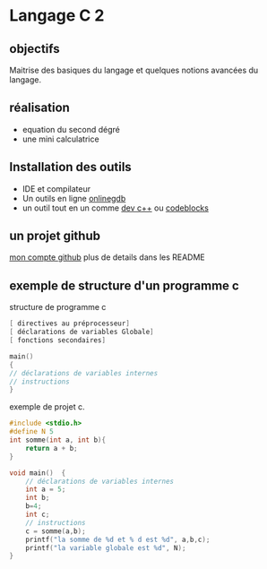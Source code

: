 # Langage C 2

## objectifs

Maitrise des basiques du langage et quelques notions avancées du langage.

## réalisation 
- equation du second dégré
- une mini calculatrice

## Installation des outils
- IDE et compilateur
- Un outils en ligne [onlinegdb](https://www.onlinegdb.com/online_c_compiler)
- un outil tout en un comme [dev c++](https://sourceforge.net/projects/orwelldevcpp/) ou [codeblocks](https://sourceforge.net/projects/codeblocks/)

## un projet github
[mon compte github](https://github.com/doutoum90)
plus de details dans les README



## exemple de structure d'un programme c

structure de programme c
```c
[ directives au préprocesseur]  
[ déclarations de variables Globale] 
[ fonctions secondaires]

main()
{
// déclarations de variables internes
// instructions
}
```

exemple de projet c.
```c
#include <stdio.h>
#define N 5
int somme(int a, int b){
	return a + b;
}

void main()  {  
	// déclarations de variables internes
	int a = 5;
	int b;
	b=4;
	int c;
	// instructions
	c = somme(a,b);
	printf("la somme de %d et % d est %d", a,b,c);
	printf("la variable globale est %d", N);
}
```

